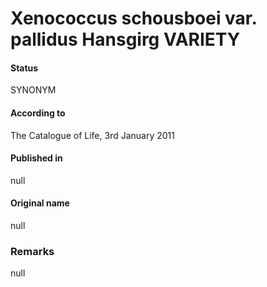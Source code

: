 # Xenococcus schousboei var. pallidus Hansgirg VARIETY

#### Status
SYNONYM

#### According to
The Catalogue of Life, 3rd January 2011

#### Published in
null

#### Original name
null

### Remarks
null
